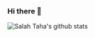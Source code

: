 ### Hi there 👋

<!--
**salah-taha/salah-taha** is a ✨ _special_ ✨ repository because its `README.md` (this file) appears on your GitHub profile.

Here are some ideas to get you started:

- 🔭 I’m currently working on ...
- 🌱 I’m currently learning ...
- 👯 I’m looking to collaborate on ...
- 🤔 I’m looking for help with ...
- 💬 Ask me about ...
- 📫 How to reach me: ...
- 😄 Pronouns: ...
- ⚡ Fun fact: ...
-->

![Salah Taha's github stats](https://github-readme-stats.vercel.app/api?username=salah-taha&show_icons=true&title_color=fff&icon_color=79ff97&text_color=9f9f9f&bg_color=151515)


